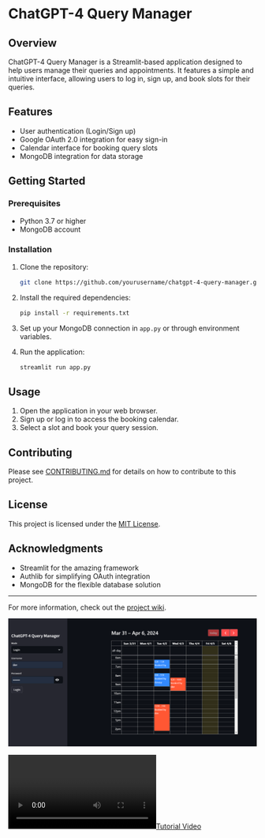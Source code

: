 # ChatGPT-4 Query Manager

## Overview
ChatGPT-4 Query Manager is a Streamlit-based application designed to help users manage their queries and appointments. It features a simple and intuitive interface, allowing users to log in, sign up, and book slots for their queries.

## Features
- User authentication (Login/Sign up)
- Google OAuth 2.0 integration for easy sign-in
- Calendar interface for booking query slots
- MongoDB integration for data storage

## Getting Started
### Prerequisites
- Python 3.7 or higher
- MongoDB account

### Installation
1. Clone the repository:
   ```bash
   git clone https://github.com/yourusername/chatgpt-4-query-manager.git
   ```
2. Install the required dependencies:
   ```bash
   pip install -r requirements.txt
   ```
3. Set up your MongoDB connection in `app.py` or through environment variables.

4. Run the application:
   ```bash
   streamlit run app.py
   ```

## Usage
1. Open the application in your web browser.
2. Sign up or log in to access the booking calendar.
3. Select a slot and book your query session.

## Contributing
Please see [CONTRIBUTING.md](CONTRIBUTING.md) for details on how to contribute to this project.

## License
This project is licensed under the [MIT License](LICENSE).

## Acknowledgments
- Streamlit for the amazing framework
- Authlib for simplifying OAuth integration
- MongoDB for the flexible database solution

---

For more information, check out the [project wiki](https://github.com/yourusername/chatgpt-4-query-manager/wiki).

![Demo Screenshot](tutorials\demo1.png)

[![Tutorial Video](tutorials\tutorial.mp4)](tutorials\tutorial.mp4)

